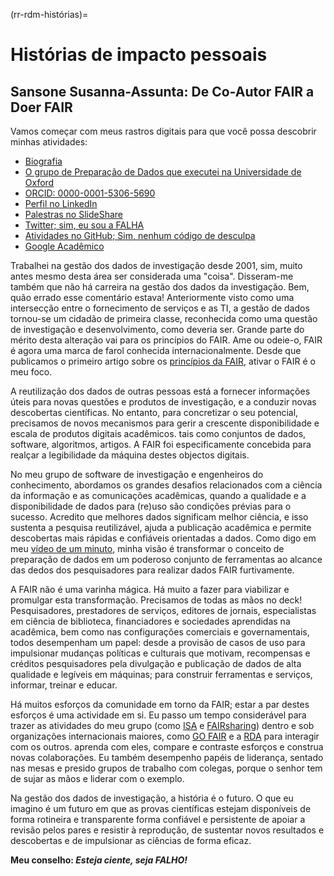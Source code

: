 (rr-rdm-histórias)=
# Histórias de impacto pessoais

## Sansone Susanna-Assunta: De Co-Autor FAIR a Doer FAIR

Vamos começar com meus rastros digitais para que você possa descobrir minhas atividades:

- [Biografia](https://www.eng.ox.ac.uk/people/susanna-assunta-sansone)
- [O grupo de Preparação de Dados que executei na Universidade de Oxford](https://sansonegroup.eng.ox.ac.uk)
- [ORCID: 0000-0001-5306-5690](https://orcid.org/0000-0001-5306-5690)
- [Perfil no LinkedIn](https://uk.linkedin.com/in/sasansone)
- [Palestras no SlideShare](https://www.slideshare.net/SusannaSansone)
- [Twitter; sim, eu sou a FALHA](https://twitter.com/SusannaASansone)
- [Atividades no GitHub; Sim, nenhum código de desculpa](https://github.com/SusannaSansone)
- [Google Acadêmico](https://scholar.google.co.uk/citations?user=gfJ8wsIAAAAJ&hl=en)

Trabalhei na gestão dos dados de investigação desde 2001, sim, muito antes mesmo desta área ser considerada uma "coisa". Disseram-me também que não há carreira na gestão dos dados da investigação. Bem, quão errado esse comentário estava! Anteriormente visto como uma intersecção entre o fornecimento de serviços e as TI, a gestão de dados tornou-se um cidadão de primeira classe, reconhecida como uma questão de investigação e desenvolvimento, como deveria ser. Grande parte do mérito desta alteração vai para os princípios do FAIR. Ame ou odeie-o, FAIR é agora uma marca de farol conhecida internacionalmente. Desde que publicamos o primeiro artigo sobre os [princípios da FAIR](https://doi.org/10.1038/sdata.2016.18), ativar o FAIR é o meu foco.

A reutilização dos dados de outras pessoas está a fornecer informações úteis para novas questões e produtos de investigação, e a conduzir novas descobertas científicas. No entanto, para concretizar o seu potencial, precisamos de novos mecanismos para gerir a crescente disponibilidade e escala de produtos digitais acadêmicos. tais como conjuntos de dados, software, algoritmos, artigos. A FAIR foi especificamente concebida para realçar a legibilidade da máquina destes objectos digitais.

No meu grupo de software de investigação e engenheiros do conhecimento, abordamos os grandes desafios relacionados com a ciência da informação e as comunicações acadêmicas, quando a qualidade e a disponibilidade de dados para (re)uso são condições prévias para o sucesso. Acredito que melhores dados significam melhor ciência, e isso sustenta a pesquisa reutilizável, ajuda a publicação acadêmica e permite descobertas mais rápidas e confiáveis orientadas a dados. Como digo em meu [vídeo de um minuto](https://youtu.be/3VDw7XIulIk), minha visão é transformar o conceito de preparação de dados em um poderoso conjunto de ferramentas ao alcance das dedos dos pesquisadores para realizar dados FAIR furtivamente.

A FAIR não é uma varinha mágica. Há muito a fazer para viabilizar e promulgar esta transformação. Precisamos de todas as mãos no deck! Pesquisadores, prestadores de serviços, editores de jornais, especialistas em ciência de biblioteca, financiadores e sociedades aprendidas na acadêmica, bem como nas configurações comerciais e governamentais, todos desempenham um papel: desde a provisão de casos de uso para impulsionar mudanças políticas e culturais que motivam, recompensas e créditos pesquisadores pela divulgação e publicação de dados de alta qualidade e legíveis em máquinas; para construir ferramentas e serviços, informar, treinar e educar.

Há muitos esforços da comunidade em torno da FAIR; estar a par destes esforços é uma actividade em si. Eu passo um tempo considerável para trazer as atividades do meu grupo (como [ISA](https://isa-tools.org) e [FAIRsharing](https://fairsharing.org)) dentro e sob organizações internacionais maiores, como [GO FAIR](https://www.go-fair.org/implementation-networks/overview/fair-strepo) e a [RDA](http://dx.doi.org/10.15497/RDA00030) para interagir com os outros. aprenda com eles, compare e contraste esforços e construa novas colaborações. Eu também desempenho papéis de liderança, sentado nas mesas e presido grupos de trabalho com colegas, porque o senhor tem de sujar as mãos e liderar com o exemplo.

Na gestão dos dados de investigação, a história é o futuro. O que eu imagino é um futuro em que as provas científicas estejam disponíveis de forma rotineira e transparente forma confiável e persistente de apoiar a revisão pelos pares e resistir à reprodução, de sustentar novos resultados e descobertas e de impulsionar as ciências de forma eficaz.

**Meu conselho: _Esteja ciente, seja FALHO!_**
